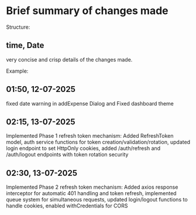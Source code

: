 # Brief summary of changes made

Structure:
## time, Date
very concise and crisp details of the changes made.

Example:
## 01:50, 12-07-2025
fixed date warning in addExpense Dialog and Fixed dashboard theme

## 02:15, 13-07-2025
Implemented Phase 1 refresh token mechanism: Added RefreshToken model, auth service functions for token creation/validation/rotation, updated login endpoint to set HttpOnly cookies, added /auth/refresh and /auth/logout endpoints with token rotation security

## 02:30, 13-07-2025
Implemented Phase 2 refresh token mechanism: Added axios response interceptor for automatic 401 handling and token refresh, implemented queue system for simultaneous requests, updated login/logout functions to handle cookies, enabled withCredentials for CORS 